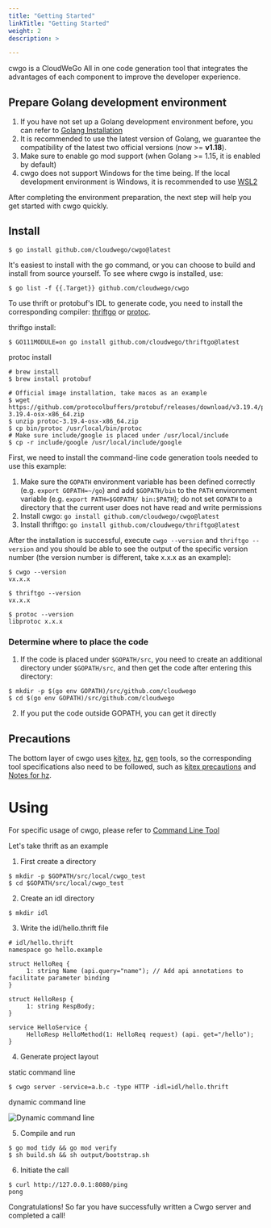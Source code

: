```yaml
---
title: "Getting Started"
linkTitle: "Getting Started"
weight: 2
description: >

---
```


cwgo is a CloudWeGo All in one code generation tool that integrates the advantages of each component to improve the developer experience.

## Prepare Golang development environment

1. If you have not set up a Golang development environment before, you can refer to [Golang Installation](https://golang.org/doc/install)
1. It is recommended to use the latest version of Golang, we guarantee the compatibility of the latest two official versions (now >= **v1.18**).
1. Make sure to enable go mod support (when Golang >= 1.15, it is enabled by default)
1. cwgo does not support Windows for the time being. If the local development environment is Windows, it is recommended to use [WSL2](https://docs.microsoft.com/zh-cn/windows/wsl/install)

After completing the environment preparation, the next step will help you get started with cwgo quickly.

## Install

```shell
$ go install github.com/cloudwego/cwgo@latest
```

It's easiest to install with the go command, or you can choose to build and install from source yourself. To see where cwgo is installed, use:

```shell
$ go list -f {{.Target}} github.com/cloudwego/cwgo
```

To use thrift or protobuf's IDL to generate code, you need to install the corresponding compiler: [thriftgo](https://github.com/cloudwego/thriftgo) or [protoc](https://github.com/protocolbuffers/protobuf/releases).

thriftgo install:

```shell
$ GO111MODULE=on go install github.com/cloudwego/thriftgo@latest
```

protoc install

```shell
# brew install
$ brew install protobuf
```

```shell
# Official image installation, take macos as an example
$ wget https://github.com/protocolbuffers/protobuf/releases/download/v3.19.4/protoc-3.19.4-osx-x86_64.zip
$ unzip protoc-3.19.4-osx-x86_64.zip
$ cp bin/protoc /usr/local/bin/protoc
# Make sure include/google is placed under /usr/local/include
$ cp -r include/google /usr/local/include/google
```

First, we need to install the command-line code generation tools needed to use this example:

1. Make sure the `GOPATH` environment variable has been defined correctly (e.g. `export GOPATH=~/go`) and add `$GOPATH/bin` to the `PATH` environment variable (e.g. `export PATH=$GOPATH/ bin:$PATH`); do not set `GOPATH` to a directory that the current user does not have read and write permissions
1. Install cwgo: `go install github.com/cloudwego/cwgo@latest`
1. Install thriftgo: `go install github.com/cloudwego/thriftgo@latest`

After the installation is successful, execute `cwgo --version` and `thriftgo --version` and you should be able to see the output of the specific version number (the version number is different, take x.x.x as an example):

```shell
$ cwgo --version
vx.x.x

$ thriftgo --version
vx.x.x

$ protoc --version
libprotoc x.x.x
```

### Determine where to place the code

1. If the code is placed under `$GOPATH/src`, you need to create an additional directory under `$GOPATH/src`, and then get the code after entering this directory:

```shell
$ mkdir -p $(go env GOPATH)/src/github.com/cloudwego
$ cd $(go env GOPATH)/src/github.com/cloudwego
```

2. If you put the code outside GOPATH, you can get it directly

## Precautions

The bottom layer of cwgo uses [kitex](https://www.cloudwego.io/docs/kitex/tutorials/code-gen/code_generation/), [hz](https://www.cloudwego.io/docs/hertz/tutorials/toolkit/toolkit/), [gen](https://gorm.io/gen/index.html) tools, so the corresponding tool specifications also need to be followed, such as [kitex precautions](https://www.cloudwego.io/docs/kitex/tutorials/code-gen/code_generation/#notes-for-using-protobuf-idls) and [Notes for hz](https://www.cloudwego.io/docs/hertz/tutorials/toolkit/usage/cautions/).

# Using

For specific usage of cwgo, please refer to [Command Line Tool](content/en/docs/cwgo/tutorials/cli)

Let's take thrift as an example

1. First create a directory

```shell
$ mkdir -p $GOPATH/src/local/cwgo_test
$ cd $GOPATH/src/local/cwgo_test
```

2. Create an idl directory

```shell
$ mkdir idl
```

3. Write the idl/hello.thrift file

```thrift
# idl/hello.thrift
namespace go hello.example

struct HelloReq {
     1: string Name (api.query="name"); // Add api annotations to facilitate parameter binding
}

struct HelloResp {
     1: string RespBody;
}

service HelloService {
     HelloResp HelloMethod(1: HelloReq request) (api. get="/hello");
}
```

4. Generate project layout

static command line

```shell
$ cwgo server -service=a.b.c -type HTTP -idl=idl/hello.thrift
```

dynamic command line

![Dynamic command line](/img/docs/cwgo_dynamic.gif)

5. Compile and run

```shell
$ go mod tidy && go mod verify
$ sh build.sh && sh output/bootstrap.sh
```

6. Initiate the call

```shell
$ curl http://127.0.0.1:8080/ping
pong
```

Congratulations! So far you have successfully written a Cwgo server and completed a call!
